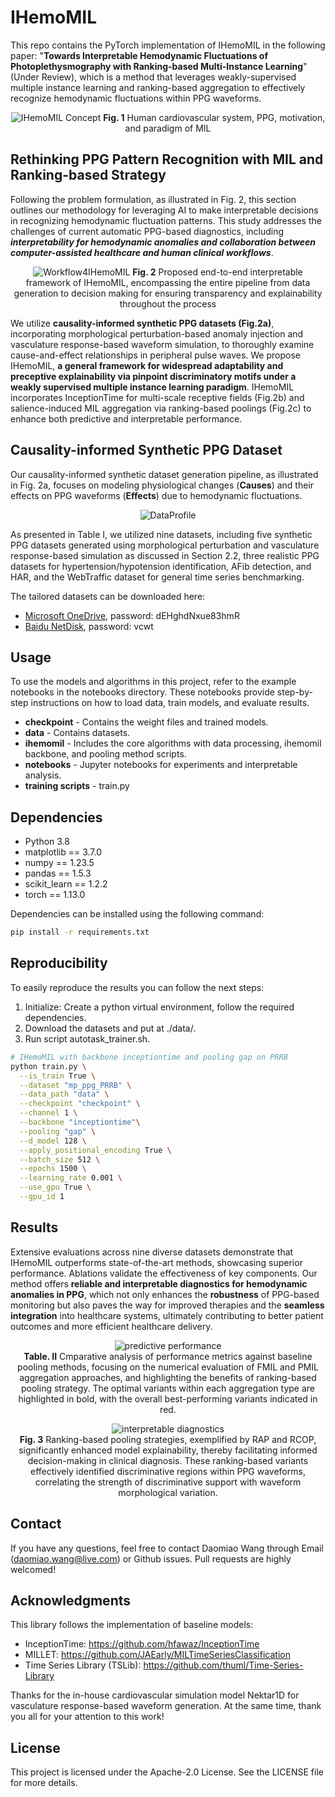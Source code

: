 [//]: # ( Copyright Daniel.Wang@Fudan University. All Rights Reserved.)
[//]: # ( Apache-2.0)

#  IHemoMIL

This repo contains the PyTorch implementation of IHemoMIL in the following paper: "**Towards Interpretable Hemodynamic Fluctuations of Photoplethysmography with Ranking-based Multi-Instance Learning**" (Under Review), which is a method that leverages weakly-supervised multiple instance learning and ranking-based aggregation to effectively recognize hemodynamic fluctuations within PPG waveforms.

<p align="center">
    <img src="https://image-oss-danielwangow.oss-cn-shanghai.aliyuncs.com/github-extern/IHemoMIL-Concept.png" alt="IHemoMIL Concept">
    <b>Fig. 1</b> Human cardiovascular system, PPG, motivation, and paradigm of MIL
</p>

## Rethinking PPG Pattern Recognition with MIL and Ranking-based Strategy
Following the problem formulation, as illustrated in Fig. 2, this section outlines our methodology for leveraging AI to make interpretable decisions in recognizing hemodynamic fluctuation patterns. This study addresses the challenges of current automatic PPG-based diagnostics, including ***interpretability for hemodynamic anomalies and collaboration between computer-assisted healthcare and human clinical workflows***.   


<p align="center">
    <img src="https://image-oss-danielwangow.oss-cn-shanghai.aliyuncs.com/github-extern/Workflow4IHemoMIL.png" alt="Workflow4IHemoMIL">
    <b>Fig. 2</b> Proposed end-to-end interpretable framework of IHemoMIL, encompassing the entire pipeline from data generation to decision making for ensuring transparency and explainability throughout the process
</p>

We utilize **causality-informed synthetic PPG datasets (Fig.2a)**, incorporating morphological perturbation-based anomaly injection and vasculature response-based waveform simulation, to thoroughly examine cause-and-effect relationships in peripheral pulse waves.  We propose IHemoMIL, **a general framework for widespread adaptability and preceptive explainability via pinpoint discriminatory motifs under a weakly supervised multiple instance learning paradigm**. IHemoMIL incorporates InceptionTime for multi-scale receptive fields (Fig.2b) and salience-induced MIL aggregation via ranking-based poolings (Fig.2c) to enhance both predictive and interpretable performance. 

## Causality-informed Synthetic PPG Dataset

Our causality-informed synthetic dataset generation pipeline, as illustrated in Fig. 2a, focuses on modeling physiological changes (**Causes**) and their effects on PPG waveforms (**Effects**) due to hemodynamic fluctuations.   

<p align="center">
    <img src="https://image-oss-danielwangow.oss-cn-shanghai.aliyuncs.com/github-extern/DataProfile.png" alt="DataProfile">
</p>
As presented in Table I, we utilized nine datasets, including five synthetic PPG datasets generated using morphological perturbation and vasculature response-based simulation as discussed in Section 2.2, three realistic PPG datasets for hypertension/hypotension identification, AFib detection, and HAR, and the WebTraffic dataset for general time series benchmarking.  
  
The tailored datasets can be downloaded here:
- [Microsoft OneDrive](https://1drv.ms/f/s!Av4gA-2Qn-JLxgvT49ERlrQ4xCpI?e=uC5b33), password: dEHghdNxue83hmR
- [Baidu NetDisk](https://pan.baidu.com/s/1LhmwVyMwvBDOoI_cUpchgA?pwd=vcwt), password: vcwt 

## Usage
To use the models and algorithms in this project, refer to the example notebooks in the notebooks directory. These notebooks provide step-by-step instructions on how to load data, train models, and evaluate results.

* **checkpoint** - Contains the weight files and trained models. 
* **data** - Contains datasets.
* **ihemomil** - Includes the core algorithms with data processing, ihemomil backbone, and pooling method scripts.
* **notebooks** - Jupyter notebooks for experiments and interpretable analysis.
* **training scripts** - train.py

## Dependencies

- Python 3.8
- matplotlib == 3.7.0
- numpy == 1.23.5
- pandas == 1.5.3
- scikit_learn == 1.2.2
- torch == 1.13.0

Dependencies can be installed using the following command:
```bash
pip install -r requirements.txt
```

## Reproducibility

To easily reproduce the results you can follow the next steps:
1. Initialize: Create a python virtual environment, follow the required dependencies.
2. Download the datasets and put at ./data/.
3. Run script autotask_trainer.sh.

```bash
# IHemoMIL with backbone inceptiontime and pooling gap on PRRB
python train.py \
  --is_train True \
  --dataset "mp_ppg_PRRB" \
  --data_path "data" \
  --checkpoint "checkpoint" \
  --channel 1 \
  --backbone "inceptiontime"\
  --pooling "gap" \
  --d_model 128 \
  --apply_positional_encoding True \
  --batch_size 512 \
  --epochs 1500 \
  --learning_rate 0.001 \
  --use_gpu True \
  --gpu_id 1
```

## <span id="resultslink">Results</span>
Extensive evaluations across nine diverse datasets demonstrate that IHemoMIL outperforms state-of-the-art methods, showcasing superior performance. Ablations validate the effectiveness of key components. Our method offers **reliable and interpretable diagnostics for hemodynamic anomalies in PPG**, which not only enhances the **robustness** of PPG-based monitoring but also paves the way for improved therapies and the **seamless integration** into healthcare systems, ultimately contributing to better patient outcomes and more efficient healthcare delivery.

<p align="center">
    <img src="https://image-oss-danielwangow.oss-cn-shanghai.aliyuncs.com/github-extern/result-1.png" alt="predictive performance">
    <br>
    <b>Table. II</b> Cmparative analysis of performance metrics against baseline pooling methods, focusing on the numerical evaluation of FMIL and PMIL aggregation approaches, and highlighting the benefits of ranking-based pooling strategy. The optimal variants within each aggregation type are highlighted in bold, with the overall best-performing variants indicated in red.
</p>

<p align="center">
    <img src="https://image-oss-danielwangow.oss-cn-shanghai.aliyuncs.com/github-extern/interpretation.png" alt="interpretable diagnostics">
    <br>
    <b>Fig. 3</b> Ranking-based pooling strategies, exemplified by RAP and RCOP, significantly enhanced model explainability, thereby facilitating informed decision-making in clinical diagnosis. These ranking-based variants effectively identified discriminative regions within PPG waveforms, correlating the strength of discriminative support with waveform morphological variation. 
</p>

## Contact
If you have any questions, feel free to contact Daomiao Wang through Email (daomiao.wang@live.com) or Github issues. Pull requests are highly welcomed!

## Acknowledgments
This library follows the implementation of baseline models: 
- InceptionTime: https://github.com/hfawaz/InceptionTime
- MILLET: https://github.com/JAEarly/MILTimeSeriesClassification
- Time Series Library (TSLib): https://github.com/thuml/Time-Series-Library  

Thanks for the in-house cardiovascular simulation model Nektar1D for vasculature response-based waveform generation. At the same time, thank you all for your attention to this work! 

## License
This project is licensed under the Apache-2.0 License. See the LICENSE file for more details.



